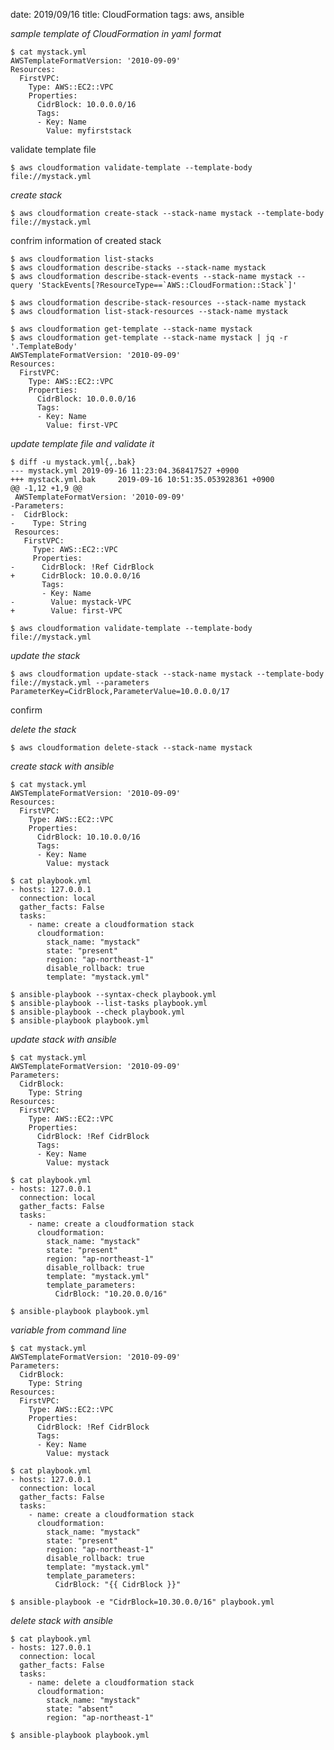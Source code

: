 date: 2019/09/16
title: CloudFormation
tags: aws, ansible

*sample template of CloudFormation in yaml format*

	$ cat mystack.yml
	AWSTemplateFormatVersion: '2010-09-09'
	Resources:
	  FirstVPC:
	    Type: AWS::EC2::VPC
	    Properties:
	      CidrBlock: 10.0.0.0/16
	      Tags:
	      - Key: Name
	        Value: myfirststack

validate template file

	$ aws cloudformation validate-template --template-body file://mystack.yml

*create stack*

	$ aws cloudformation create-stack --stack-name mystack --template-body file://mystack.yml

confrim information of created stack

	$ aws cloudformation list-stacks
	$ aws cloudformation describe-stacks --stack-name mystack
	$ aws cloudformation describe-stack-events --stack-name mystack --query 'StackEvents[?ResourceType==`AWS::CloudFormation::Stack`]'

	$ aws cloudformation describe-stack-resources --stack-name mystack
	$ aws cloudformation list-stack-resources --stack-name mystack

	$ aws cloudformation get-template --stack-name mystack
	$ aws cloudformation get-template --stack-name mystack | jq -r '.TemplateBody'
	AWSTemplateFormatVersion: '2010-09-09'
	Resources:
	  FirstVPC:
	    Type: AWS::EC2::VPC
	    Properties:
	      CidrBlock: 10.0.0.0/16
	      Tags:
	      - Key: Name
	        Value: first-VPC

*update template file and validate it*

	$ diff -u mystack.yml{,.bak}
	--- mystack.yml 2019-09-16 11:23:04.368417527 +0900
	+++ mystack.yml.bak     2019-09-16 10:51:35.053928361 +0900
	@@ -1,12 +1,9 @@
	 AWSTemplateFormatVersion: '2010-09-09'
	-Parameters:
	-  CidrBlock:
	-    Type: String
	 Resources:
	   FirstVPC:
	     Type: AWS::EC2::VPC
	     Properties:
	-      CidrBlock: !Ref CidrBlock
	+      CidrBlock: 10.0.0.0/16
	       Tags:
	       - Key: Name
	-        Value: mystack-VPC
	+        Value: first-VPC

	$ aws cloudformation validate-template --template-body file://mystack.yml

*update the stack*

	$ aws cloudformation update-stack --stack-name mystack --template-body file://mystack.yml --parameters ParameterKey=CidrBlock,ParameterValue=10.0.0.0/17

confirm

*delete the stack*

	$ aws cloudformation delete-stack --stack-name mystack

*create stack with ansible*

	$ cat mystack.yml 
	AWSTemplateFormatVersion: '2010-09-09'
	Resources:
	  FirstVPC:
	    Type: AWS::EC2::VPC
	    Properties:
	      CidrBlock: 10.10.0.0/16
	      Tags:
	      - Key: Name
	        Value: mystack

	$ cat playbook.yml 
	- hosts: 127.0.0.1
	  connection: local
	  gather_facts: False
	  tasks:
	    - name: create a cloudformation stack
	      cloudformation:
	        stack_name: "mystack"
	        state: "present"
	        region: "ap-northeast-1"
	        disable_rollback: true
	        template: "mystack.yml"

	$ ansible-playbook --syntax-check playbook.yml 
	$ ansible-playbook --list-tasks playbook.yml 
	$ ansible-playbook --check playbook.yml
	$ ansible-playbook playbook.yml 

*update stack with ansible*

	$ cat mystack.yml
	AWSTemplateFormatVersion: '2010-09-09'
	Parameters:
	  CidrBlock:
	    Type: String
	Resources:
	  FirstVPC:
	    Type: AWS::EC2::VPC
	    Properties:
	      CidrBlock: !Ref CidrBlock
	      Tags:
	      - Key: Name
	        Value: mystack

	$ cat playbook.yml 
	- hosts: 127.0.0.1
	  connection: local
	  gather_facts: False
	  tasks:
	    - name: create a cloudformation stack
	      cloudformation:
	        stack_name: "mystack"
	        state: "present"
	        region: "ap-northeast-1"
	        disable_rollback: true
	        template: "mystack.yml"
	        template_parameters:
	          CidrBlock: "10.20.0.0/16"

	$ ansible-playbook playbook.yml 

*variable from command line*

	$ cat mystack.yml
	AWSTemplateFormatVersion: '2010-09-09'
	Parameters:
	  CidrBlock:
	    Type: String
	Resources:
	  FirstVPC:
	    Type: AWS::EC2::VPC
	    Properties:
	      CidrBlock: !Ref CidrBlock
	      Tags:
	      - Key: Name
	        Value: mystack

	$ cat playbook.yml
	- hosts: 127.0.0.1
	  connection: local
	  gather_facts: False
	  tasks:
	    - name: create a cloudformation stack
	      cloudformation:
	        stack_name: "mystack"
	        state: "present"
	        region: "ap-northeast-1"
	        disable_rollback: true
	        template: "mystack.yml"
	        template_parameters:
	          CidrBlock: "{{ CidrBlock }}"

	$ ansible-playbook -e "CidrBlock=10.30.0.0/16" playbook.yml

*delete stack with ansible*

	$ cat playbook.yml
	- hosts: 127.0.0.1
	  connection: local
	  gather_facts: False
	  tasks:
	    - name: delete a cloudformation stack
	      cloudformation:
	        stack_name: "mystack"
	        state: "absent"
	        region: "ap-northeast-1"

	$ ansible-playbook playbook.yml

